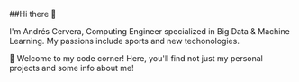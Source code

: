 ##Hi there 👋

I'm Andrés Cervera, Computing Engineer specialized in Big Data & Machine Learning. My passions include sports and new techonologies.

🚀 Welcome to my code corner! Here, you'll find not just my personal projects and some info about me!